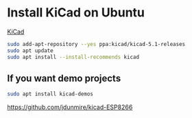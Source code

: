 # Install KiCad on Ubuntu

[KiCad](https://www.kicad.org/download/ubuntu/)

```bash
sudo add-apt-repository --yes ppa:kicad/kicad-5.1-releases
sudo apt update
sudo apt install --install-recommends kicad
```

## If you want demo projects

```bash
sudo apt install kicad-demos
```



https://github.com/jdunmire/kicad-ESP8266
